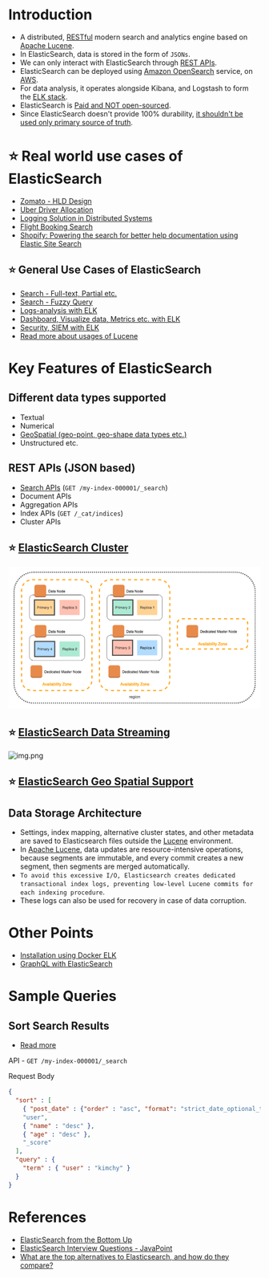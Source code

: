 # Introduction
- A distributed, [RESTful](../../../2_APITechOptions/REST.md) modern search and analytics engine based on [Apache Lucene](../ApacheLucene.md).
- In ElasticSearch, data is stored in the form of `JSONs`.
- We can only interact with ElasticSearch through [REST APIs](../../../2_APITechOptions/REST.md).
- ElasticSearch can be deployed using [Amazon OpenSearch](../../../../2_AWSComponents/6_DatabaseServices/AmazonOpenSearch.md) service, on [AWS](../../../../2_AWSComponents).
- For data analysis, it operates alongside Kibana, and Logstash to form the [ELK stack](../../../7_MonitoringTools/ELK.md).
- ElasticSearch is [Paid and NOT open-sourced](https://www.elastic.co/pricing/).
- Since ElasticSearch doesn't provide 100% durability, [it shouldn't be used only primary source of truth](https://bonsai.io/blog/why-elasticsearch-should-not-be-your-primary-data-store).

# :star: Real world use cases of ElasticSearch
- [Zomato - HLD Design](../../../../3_HLDDesignProblems/ZomatoDesign)
- [Uber Driver Allocation](../../../../3_HLDDesignProblems/UberDriverAllocationDesign)
- [Logging Solution in Distributed Systems](../../../../3_HLDDesignProblems/LoggingSolution/README.md)
- [Flight Booking Search](../../../../3_HLDDesignProblems/FlightBookingSearch/README.md)
- [Shopify: Powering the search for better help documentation using Elastic Site Search](https://www.elastic.co/customers/shopify)

## :star: General Use Cases of ElasticSearch
- [Search - Full-text, Partial etc.](https://www.elastic.co/guide/en/elasticsearch/reference/current/full-text-queries.html)
- [Search - Fuzzy Query](https://www.elastic.co/guide/en/elasticsearch/reference/current/query-dsl-fuzzy-query.html)
- [Logs-analysis with ELK](../../../7_MonitoringTools/ELK.md)
- [Dashboard, Visualize data, Metrics etc. with ELK](../../../7_MonitoringTools/ELK.md)
- [Security, SIEM with ELK](../../../7_MonitoringTools/ELK.md)
- [Read more about usages of Lucene](../ApacheLucene.md#star-real-world-usages-of-apache-lucene)

# Key Features of ElasticSearch

## Different data types supported
- Textual
- Numerical
- [GeoSpatial (geo-point, geo-shape data types etc.)](#star-elasticsearch-geo-spatial-supportelasticsearchgeospatialsupportmd)
- Unstructured etc.

## REST APIs (JSON based)
- [Search APIs](https://www.elastic.co/guide/en/elasticsearch/reference/current/search.html) (`GET /my-index-000001/_search`)
- Document APIs
- Aggregation APIs
- Index APIs (`GET /_cat/indices`)
- Cluster APIs

## :star: [ElasticSearch Cluster](ElasticSearchCluster.md)

![img.png](assests/design1.png)

## :star: [ElasticSearch Data Streaming](ElasticSearchDataStreams.md)

![img.png](https://www.elastic.co/guide/en/elasticsearch/reference/current/images/data-streams/data-streams-index-request.svg)

## :star: [ElasticSearch Geo Spatial Support](ElasticSearchGeoSpatialSupport.md)

## Data Storage Architecture
- Settings, index mapping, alternative cluster states, and other metadata are saved to Elasticsearch files outside the [Lucene](../ApacheLucene.md) environment.
- In [Apache Lucene](../ApacheLucene.md), data updates are resource-intensive operations, because segments are immutable, and every commit creates a new segment, then segments are merged automatically. 
- `To avoid this excessive I/O, Elasticsearch creates dedicated transactional index logs, preventing low-level Lucene commits for each indexing procedure`. 
- These logs can also be used for recovery in case of data corruption.

# Other Points
- [Installation using Docker ELK](https://github.com/deviantony/docker-elk)
- [GraphQL with ElasticSearch](ElasticSearchWithGraphQL.md)

# Sample Queries

## Sort Search Results
- [Read more](https://www.elastic.co/guide/en/elasticsearch/reference/current/sort-search-results.html)

API - `GET /my-index-000001/_search`

Request Body
````json
{
  "sort" : [
    { "post_date" : {"order" : "asc", "format": "strict_date_optional_time_nanos"}},
    "user",
    { "name" : "desc" },
    { "age" : "desc" },
    "_score"
  ],
  "query" : {
    "term" : { "user" : "kimchy" }
  }
}
````

# References
- [ElasticSearch from the Bottom Up](https://www.elastic.co/blog/found-elasticsearch-from-the-bottom-up)
- [ElasticSearch Interview Questions - JavaPoint](https://www.javatpoint.com/elasticsearch-interview-questions)
- [What are the top alternatives to Elasticsearch, and how do they compare?](https://www.quora.com/What-are-the-top-alternatives-to-Elasticsearch-and-how-do-they-compare)